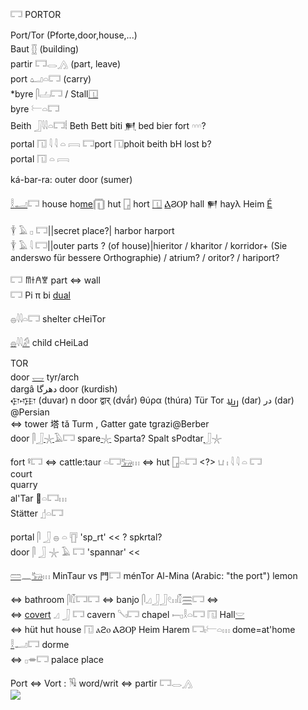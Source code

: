 𓉐 PORTOR  

Port/Tor (Pforte,door,house,...)  
Baut [𓊅](𓊅) (building)  
partir 𓉐𓂋[𓂻](𓂻) (part, leave)  
port 𓂠𓏏𓉐 (carry)  
*byre 𓋴𓐟𓉐 / Stall[𓉔](𓉔)  
byre 𓍕𓏏𓉐  
Beith 𓃀𓇋𓇋𓏏𓉐𓏪 Beth Bett biti [𒂍](𒂍) bed bier fort  𓎆𓎆𓎆?  
portal  𓉔 𓇋 𓇋 𓏏 𓇯    𓉐port 𓉔phoit beith bH lost b?  
portal  𓉔 𓏏 𓇯  

ká-bar-ra: outer door (sumer)  

[𓎛](𓎛)[𓂝](𓂝)𓉐 house ho[me](𓏠)𓉧 hut [𓉗](𓉗) hort [𓉔](𓉔) [Ⲁ](Ⲁ)ϨⲞⲢ hall 𒂍 hayλ Heim [É](https://en.wikipedia.org/wiki/%C3%89_(temple))  

𓇉 𓄿 𓊪 𓉐||secret place?| harbor harport  
𓇉 𓄿 𓇋 𓉐||outer parts ? (of house)|hieritor / kharitor / korridor+ (Sie anderswo für bessere Orthographie) / atrium? / oritor? / hariport?  


𓉐 𐀷𐀫𐀁𐀐 part ⇔ wall  
𓉐 Pi π bi [dual](Dual)  

𓐍𓇋𓇋𓏏𓉐 shelter  cHeiTor  

[𓐍](𓐍)𓇋𓇋[𓀔](𓀔) child  cHeiLad  

TOR  
door [𓉿](𓉿) tyr/arch  
dargâ دهرگا door (kurdish)  
𐎯𐎺𐎼 (duvar) n door द्वार् (dvā́r) θύρα (thúra) Tür Tor 𐭡𐭡𐭠 (dar) در (dar) @Persian  
⇔ tower 塔 tǎ Turm , Gatter gate tgrazi@Berber  
door  𓋴𓃀[𓇼](𓇼)𓄿𓉐  spare[𓇼](𓇼) Sparta? Spalt sPodtar[𓃀](𓃀)𓇼  

fort  𓋩𓉐  ⇔ cattle:taur 𓏏𓉐[𓃒](𓃒)𓏥  ⇔ hut [𓉗](𓉗)𓏏𓉐 <?>  𓂓  𓏤  𓇋  𓇋  𓏏  𓉐  
court  
quarry  
al'Tar 󴔫𓏏𓉐𓏥  
Stätter [𓊨](𓊨)𓏏𓉐  

portal 𓋴  𓃀  𓐍  𓏏  𓊀  'sp_rt'   << ? spkrtal?  
door   𓋴  𓃀  𓇼  𓄿  𓉐  'spannar' <<  

[𓏠](𓏠)𓈖[𓃒](𓃒)𓏥 MinTaur vs 門𓉐 ménTor Al-Mina (Arabic: "the port") lemon  

⇔ bathroom   𓋴𓏁𓉐𓉐 ⇔ banjo  𓋴𓈎𓃀𓃀𓏲𓏮𓏁𓈗𓉐 ⇔  
⇔ [covert](covert) 𓈎  𓃀  𓉐 cavern 𓌈𓏤𓉐 chapel 𓍿𓊪𓎛𓏏𓉐 𓉔 Hall[𓎟](𓎟)  
⇔ hüt hut house 𓉔 ⲁϩⲟ ⲀϨⲞⲢ Heim Harem 𓉐𓏤𓍕𓏏𓏥  dome=at'home [𓎛](𓎛)𓂝𓉐 dorme  
⇔ 𓊪𓎂𓉐 palace place  


Port ⇔ Vort : 𓏟 word/writ  ⇔ partir 𓉐𓂋[𓂻](𓂻)  
![](https://user-images.githubusercontent.com/516118/36079182-b51b130c-0f80-11e8-97a4-68abcd6c50bc.png)  

